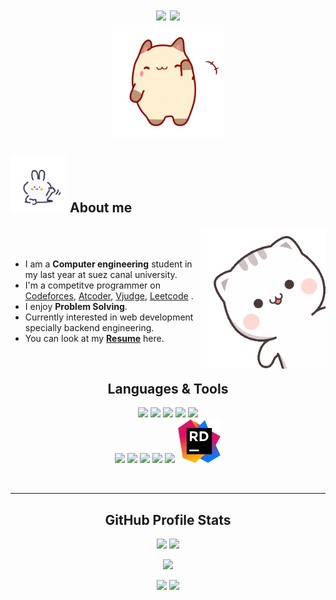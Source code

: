 <h1 align="center">
  <a href="#">
  <a href="https://github.com/DenverCoder1/readme-typing-svg">
  <img src="https://readme-typing-svg.herokuapp.com?font='Hubballi'&color=BC97D6&size=27&center=true&vCenter=true&width=500&height=100&lines=Hello!+I'am+Yasmeen+Hany;"></a>
  <a href="https://github.com/DenverCoder1/readme-typing-svg">
  <img src="https://readme-typing-svg.herokuapp.com?font='Hubballi'&color=BC97D6&size=27&center=true&vCenter=true&width=500&height=50&lines=Aspiring+Software+Engineer;ALX+SE+Student;"></a>
  </a>
<br>	
<img align="center" width=180px src="https://github.com/Eileanora/Eileanora/blob/main/icons/greetings-hey.gif">
	
</h1>

<!-- About -->
## <picture> <img width="90px" src="https://github.com/Eileanora/Eileanora/blob/main/icons/hi-good-afternoon.gif"> </picture>  About me </p>


<img align="right" src="https://github.com/Eileanora/Eileanora/blob/main/icons/hi-there.gif" width = 200 px/>

<br><br>

<ul>
<li>I am a <strong>Computer engineering</strong> student in my last year at suez canal university.</li>
<li> I'm a competitve programmer on
<a href = "https://codeforces.com/profile/Eileanora" target ="blank",>Codeforces</a>,  
<a href = "https://atcoder.jp/users/Eileanora" target ="blank",>Atcoder</a>,  
<a href = "https://vjudge.net/user/Eileanora" target ="blank",>Vjudge</a>, 
<a href = "https://leetcode.com/Eileanora/" target ="blank",>Leetcode</a> . </li>


<li> I enjoy <strong>Problem Solving</strong>.</li>  

<li> Currently interested in web development specially backend engineering.</li>

<li> You can look at my <a href = "https://drive.google.com/file/d/1VEiTQBG3vr6erJK2Pk3653Yx-Q8X34u-/view?usp=share_link" target ="blank",> <strong>Resume</strong></a> here.</li>

</ul>

 <!---languages & Tools text --->

<div>&nbsp;</div>
<h2 align="center">Languages & Tools</h2></p>
<div align="center">

<!--- language icons --->

<img height="70" src="https://img.icons8.com/fluency/96/null/c-plus-plus-logo.png"/>
<img height="70" src="https://img.icons8.com/fluency/96/null/c-programming.png"/>
<img height="70" src="https://img.icons8.com/fluency/96/null/c-sharp-logo.png"/>
<img height="70" src="https://img.icons8.com/ios/100/null/python--v1.png"/>
<img height="70" src="https://img.icons8.com/external-outline-juicy-fish/60/null/external-sql-coding-and-development-outline-outline-juicy-fish.png"/>
<br>
<img height="70" src="https://img.icons8.com/ios-filled/100/null/git.png"/>
<img height="70" src="https://img.icons8.com/color/96/null/linux--v1.png"/>
<img height="70" src="https://img.icons8.com/color/96/null/visual-studio-code-2019.png"/>
<img height="70" src="https://img.icons8.com/fluency/96/null/visual-studio.png"/>
<img height="70" src="https://img.icons8.com/ios-filled/100/null/console.png"/>
<img height="70" src="https://github.com/Eileanora/Eileanora/blob/main/icons/JetBrains_Rider_Icon.svg.png"/>
</br>

&nbsp;
  </div>
  
<!--- Languages & Tools End --->


<!-- github stats and trophies -->
<!--- Github Stats Starts --->


<hr>
<h2 align="center">GitHub Profile Stats</h2></p>
<p align="center">
  <img width="400px" src="https://github-readme-stats.vercel.app/api?username=Eileanora&count_private=true&show_icons=true&theme=material-palenight&hide_border=true&bg_color=1F222E" />
  <img width="400px" src="https://github-readme-streak-stats.herokuapp.com?user=Eileanora&theme=material-palenight&hide_border=true&fire=C77800&ring=7C2AE8&background=1F222E" />
  
</p>

<div align="center">

![](http://github-profile-summary-cards.vercel.app/api/cards/profile-details?username=Eileanora&theme=radical)

</div>

<div align="center">

![](http://github-profile-summary-cards.vercel.app/api/cards/repos-per-language?username=Eileanora&theme=radical) ![](http://github-profile-summary-cards.vercel.app/api/cards/most-commit-language?username=Eileanora&theme=radical)
